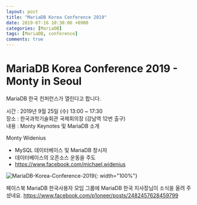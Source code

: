 ```yaml
---
layout: post
title: "MariaDB Korea Conference 2019"
date: 2019-07-16 10:30:06 +0900
categories: [MariaDB]
tags: [MariaDB, conference]
comments: true
---
```

# MariaDB Korea Conference 2019 - Monty in Seoul

MariaDB 한국 컨퍼런스가 열린다고 합니다.

시간 : 2019년 9월 25일 (수) 13:00 ~ 17:30  
장소 : 한국과학기술회관 국제회의장 (강남역 12번 출구)  
내용 : Monty Keynotes 및 MariaDB 소개  


Monty Widenius
- MySQL 데이터베이스 및 MariaDB 창시자  
- 데이터베이스의 오픈소스 운동을 주도  
- https://www.facebook.com/michael.widenius  


![MariaDB-Korea-Conference-2019](https://user-images.githubusercontent.com/5763024/61205527-3bc96f00-a72b-11e9-9427-87921833198a.jpg){: width="100%"}


페이스북 MariaDB 한국사용자 모임 그룹에 MariaDB 한국 지사장님이 소식을 올려 주셨네요.
https://www.facebook.com/p1oneer/posts/2482457628459799

